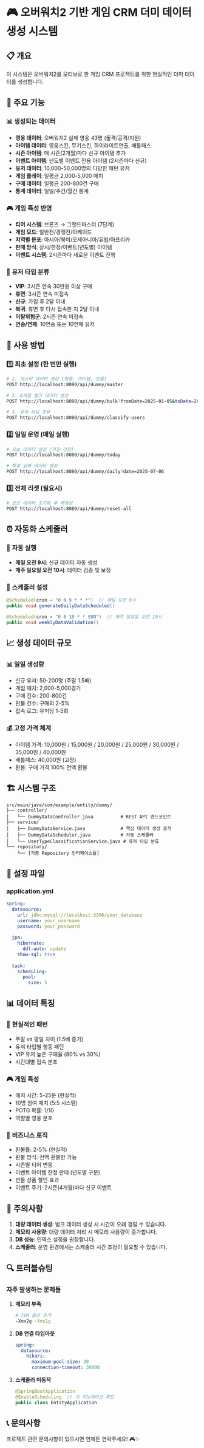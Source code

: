 # 🎮 오버워치2 기반 게임 CRM 더미 데이터 생성 시스템

## 📋 개요

이 시스템은 오버워치2를 모티브로 한 게임 CRM 프로젝트를 위한 현실적인 더미 데이터를 생성합니다.

## 🎯 주요 기능

### 📊 **생성되는 데이터**
- **영웅 데이터**: 오버워치2 실제 영웅 43명 (돌격/공격/지원)
- **아이템 데이터**: 영웅스킨, 무기스킨, 하이라이트연출, 배틀패스
- **시즌 아이템**: 매 시즌(2개월)마다 신규 아이템 추가
- **이벤트 아이템**: 년도별 이벤트 전용 아이템 (2시즌마다 신규)
- **유저 데이터**: 10,000-50,000명의 다양한 패턴 유저
- **게임 플레이**: 일평균 2,000-5,000 매치
- **구매 데이터**: 일평균 200-800건 구매
- **통계 데이터**: 일일/주간/월간 통계

### 🎮 **게임 특성 반영**
- **티어 시스템**: 브론즈 → 그랜드마스터 (7단계)
- **게임 모드**: 일반전/경쟁전/아케이드
- **지역별 분포**: 아시아/북미/오세아니아/유럽/아프리카
- **판매 방식**: 상시/한정/이벤트(년도별) 아이템
- **이벤트 시스템**: 2시즌마다 새로운 이벤트 진행

### 👥 **유저 타입 분류**
- **VIP**: 3시즌 연속 30만원 이상 구매
- **휴면**: 3시즌 연속 미접속
- **신규**: 가입 후 2달 이내
- **복귀**: 휴면 후 다시 접속한 지 2달 이내
- **이탈위험군**: 2시즌 연속 미접속
- **연승/연패**: 10연승 또는 10연패 유저

## 🚀 사용 방법

### 1️⃣ **최초 설정 (한 번만 실행)**

```bash
# 1. 마스터 데이터 생성 (영웅, 아이템, 번들)
POST http://localhost:8080/api/dummy/master

# 2. 6개월 벌크 데이터 생성
POST http://localhost:8080/api/dummy/bulk?fromDate=2025-01-05&toDate=2025-07-05

# 3. 유저 타입 분류
POST http://localhost:8080/api/dummy/classify-users
```

### 2️⃣ **일일 운영 (매일 실행)**

```bash
# 오늘 데이터 생성 (가장 간단)
POST http://localhost:8080/api/dummy/today

# 특정 날짜 데이터 생성
POST http://localhost:8080/api/dummy/daily?date=2025-07-06
```

### 3️⃣ **전체 리셋 (필요시)**

```bash
# 모든 데이터 초기화 후 재생성
POST http://localhost:8080/api/dummy/reset-all
```

## ⏰ 자동화 스케줄러

### 🔄 **자동 실행**
- **매일 오전 9시**: 신규 데이터 자동 생성
- **매주 일요일 오전 10시**: 데이터 검증 및 보정

### 📝 **스케줄러 설정**
```java
@Scheduled(cron = "0 0 9 * * *")  // 매일 오전 9시
public void generateDailyDataScheduled()

@Scheduled(cron = "0 0 10 * * SUN")  // 매주 일요일 오전 10시
public void weeklyDataValidation()
```

## 📈 생성 데이터 규모

### 📊 **일일 생성량**
- 신규 유저: 50-200명 (주말 1.5배)
- 게임 매치: 2,000-5,000경기
- 구매 건수: 200-800건
- 환불 건수: 구매의 2-5%
- 접속 로그: 유저당 1-5회

### 💰 **고정 가격 체계**
- 아이템 가격: 10,000원 / 15,000원 / 20,000원 / 25,000원 / 30,000원 / 35,000원 / 40,000원
- 배틀패스: 40,000원 (고정)
- 환불: 구매 가격 100% 전액 환불

## 🏗️ 시스템 구조

```
src/main/java/com/example/entity/dummy/
├── controller/
│   └── DummyDataController.java          # REST API 엔드포인트
├── service/
│   ├── DummyDataService.java             # 핵심 데이터 생성 로직
│   ├── DummyDataScheduler.java           # 자동 스케줄러
│   └── UserTypeClassificationService.java # 유저 타입 분류
└── repository/
    └── [각종 Repository 인터페이스들]
```

## 🔧 설정 파일

### application.yml
```yaml
spring:
  datasource:
    url: jdbc:mysql://localhost:3306/your_database
    username: your_username
    password: your_password
  
  jpa:
    hibernate:
      ddl-auto: update
    show-sql: true
    
  task:
    scheduling:
      pool:
        size: 5
```

## 📊 데이터 특징

### 🎯 **현실적인 패턴**
- 주말 vs 평일 차이 (1.5배 증가)
- 유저 타입별 행동 패턴
- VIP 유저 높은 구매율 (80% vs 30%)
- 시간대별 접속 분포

### 🎮 **게임 특성**
- 매치 시간: 5-25분 (현실적)
- 10명 참여 매치 (5:5 시스템)
- POTG 확률: 1/10
- 역할별 영웅 분포

### 💼 **비즈니스 로직**
- 환불률: 2-5% (현실적)
- 환불 방식: 전액 환불만 가능
- 시즌별 티어 변동
- 이벤트 아이템 한정 판매 (년도별 구분)
- 번들 상품 할인 효과
- 이벤트 주기: 2시즌(4개월)마다 신규 이벤트

## 🚨 주의사항

1. **대량 데이터 생성**: 벌크 데이터 생성 시 시간이 오래 걸릴 수 있습니다.
2. **메모리 사용량**: 대량 데이터 처리 시 메모리 사용량이 증가합니다.
3. **DB 성능**: 인덱스 설정을 권장합니다.
4. **스케줄러**: 운영 환경에서는 스케줄러 시간 조정이 필요할 수 있습니다.

## 🔍 트러블슈팅

### 자주 발생하는 문제들

1. **메모리 부족**
   ```bash
   # JVM 옵션 추가
   -Xmx2g -Xms1g
   ```

2. **DB 연결 타임아웃**
   ```yaml
   spring:
     datasource:
       hikari:
         maximum-pool-size: 20
         connection-timeout: 30000
   ```

3. **스케줄러 미동작**
   ```java
   @SpringBootApplication
   @EnableScheduling  // 이 어노테이션 확인
   public class EntityApplication
   ```

## 📞 문의사항

프로젝트 관련 문의사항이 있으시면 언제든 연락주세요! 🎮✨ 